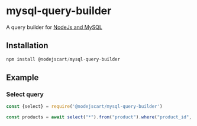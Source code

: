 # mysql-query-builder

A query builder for [NodeJs and MySQL](https://github.com/mysqljs/mysql)

## Installation

```javascript
npm install @nodejscart/mysql-query-builder
```

## Example

### Select query
```javascript
const {select} = require('@nodejscart/mysql-query-builder')

const products = await select("*").from("product").where("product_id", ">", 1).execute(connection);
```
